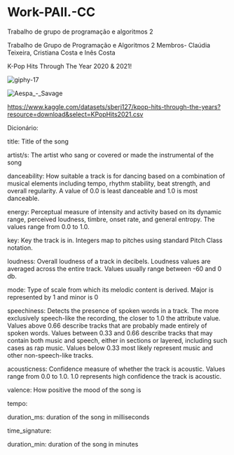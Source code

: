 # Work-PAII.-CC
Trabalho de grupo de programação e algoritmos 2
 
 Trabalho de Grupo de Programação e Algoritmos 2
 Membros- Claúdia Teixeira, Cristiana Costa e Inês Costa 
 
 K-Pop Hits Through The Year 2020 & 2021!
 
![giphy-17](https://user-images.githubusercontent.com/104781648/172865193-5ff263e7-d624-4c7f-a01e-d7068231b730.gif)


 ![Aespa_-_Savage](https://user-images.githubusercontent.com/104781648/172174382-c09c8061-5fbf-4efd-b537-ce211641fcee.jpeg)

 https://www.kaggle.com/datasets/sberj127/kpop-hits-through-the-years?resource=download&select=KPopHits2021.csv
 
 Dicionário: 
 
 title: Title of the song
 
 artist/s: The artist who sang or covered or made the instrumental of the song
 
danceability: How suitable a track is for dancing based on a combination of musical elements including tempo, rhythm stability, beat strength, and overall regularity. A value of 0.0 is least danceable and 1.0 is most danceable.

energy: Perceptual measure of intensity and activity based on its dynamic range, perceived loudness, timbre, onset rate, and general entropy. The values range from 0.0 to 1.0.

key: Key the track is in. Integers map to pitches using standard Pitch Class notation.

loudness: Overall loudness of a track in decibels. Loudness values are averaged across the entire track. Values usually range between -60 and 0 db.

mode: Type of scale from which its melodic content is derived. Major is represented by 1 and minor is 0

speechiness: Detects the presence of spoken words in a track. The more exclusively speech-like the recording, the closer to 1.0 the attribute value. Values above 0.66 describe tracks that are probably made entirely of spoken words. Values between 0.33 and 0.66 describe tracks that may contain both music and speech, either in sections or layered, including such cases as rap music. Values below 0.33 most likely represent music and other non-speech-like tracks.

acousticness: Confidence measure of whether the track is acoustic. Values range from 0.0 to 1.0. 1.0 represents high confidence the track is acoustic.

valence:	How positive the mood of the song is
 
tempo: 

duration_ms: duration of the song in milliseconds

time_signature: 

duration_min: duration of the song in minutes




